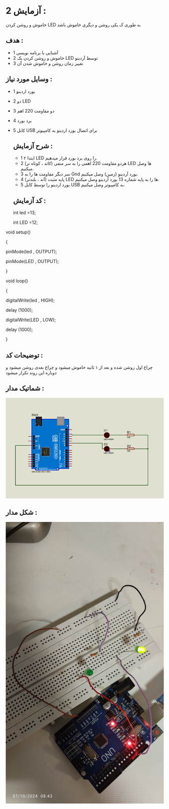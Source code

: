 # آزمایش 2 :
خاموش و روشن کردن LED به طوری ک یکی روشن و دیگری خاموش باشد


## هدف :
* 1 آشنایی با برنامه نویسی
* 2 خاموش و روشن کردن یک LED توسط آردینو
* 3 تغییر زمان روشن و خاموش شدن آن


## وسایل مورد نیاز :
* 1 بورد اردینو
* 2 دو LED
* 3 دو مقاومت 220 اهم
* 4 برد بورد
* 5 کابل  USB  برای اتصال بورد اردینو به کامپیوتر


  ## شرح آزمایش :
  * 1 ابتدا ۲ LED را روی برد بورد قرار میدهیم.
  * 2 هردو مقاومت 220 اهمی را به سر منفی (کاتد ، کوتاه تر) LED ها وصل میکنیم.
  * 3 سر دیگر مقاومت ها را به Gnd بورد آردینو (زمین) وصل میکنیم.
  * 4 پایه مثبت (آند ، بلندتر) LED ها را به پایه شماره 13 بورد آردینو وصل میکنیم.
  * 5 بورد اردینو را توسط کابل  USB  به کامپیوتر وصل میکنیم.

 
  ## کد آزمایش :
  int led =13;
  
  int LED =12;
  
void setup() 

{

pinMode(led , OUTPUT);

pinMode(LED , OUTPUT);

}

void loop() 

{

digitalWrite(led , HIGH);

delay (1000);

digitalWrite(LED , LOW);

delay (1000);

}


  ## توضیحات کد  :
  چراغ اول روشن شده و بعد از ۱ ثانیه خاموش میشود و چراغ بعدی روشن میشود و  دوباره این روند تکرار میشود


## شماتیک مدار :
![توضیح تصویر](https://github.com/Rahel12384/microprocessor-2/blob/main/Micro1/1.png)

## شکل مدار :
![توضیح تصویر](https://github.com/Rahel12384/microprocessor-2/blob/main/Micro1/Report%202/IMG_20241007_084330.jpg)



